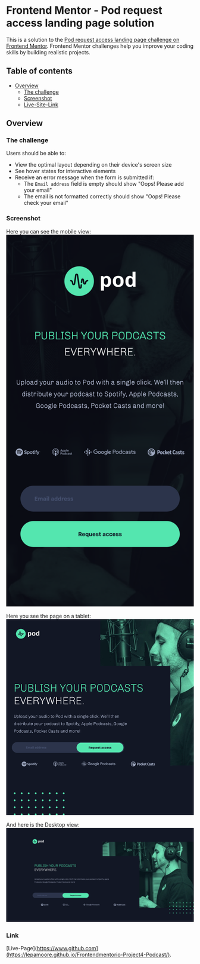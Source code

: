 # Frontend Mentor - Pod request access landing page solution

This is a solution to the [Pod request access landing page challenge on Frontend Mentor](https://www.frontendmentor.io/challenges/pod-request-access-landing-page-eyTmdkLSG). Frontend Mentor challenges help you improve your coding skills by building realistic projects. 

## Table of contents

- [Overview](#overview)
  - [The challenge](#the-challenge)
  - [Screenshot](#screenshot)
  - [Live-Site-Link](#link)


## Overview

### The challenge

Users should be able to:

- View the optimal layout depending on their device's screen size
- See hover states for interactive elements
- Receive an error message when the form is submitted if:
  - The `Email address` field is empty should show "Oops! Please add your email"
  - The email is not formatted correctly should show "Oops! Please check your email"

### Screenshot

Here you can see the mobile view:
![](./mobileView.png)

Here you see the page on a tablet:
![](./tabletView.png)

And here is the Desktop view:
![](./desktopView.png)

### Link 

[Live-Page](https://www.github.com](https://lepamoore.github.io/Frontendmentorio-Project4-Podcast/).

